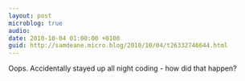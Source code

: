 ```yaml
---
layout: post
microblog: true
audio: 
date: 2010-10-04 01:00:00 +0100
guid: http://samdeane.micro.blog/2010/10/04/t26332746644.html
---
```

Oops. Accidentally stayed up all night coding - how did that happen?
